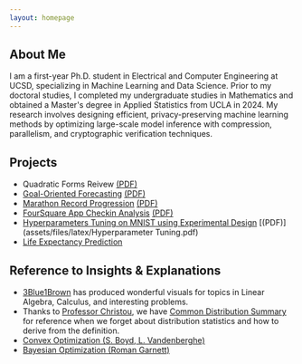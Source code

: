 ```yaml
---
layout: homepage
---
```


## About Me

I am a first-year Ph.D. student in Electrical and Computer Engineering at UCSD, specializing in Machine Learning and Data Science. Prior to my doctoral studies, I completed my undergraduate studies in Mathematics and obtained a Master's degree in Applied Statistics from UCLA in 2024. My research involves designing efficient, privacy-preserving machine learning methods by optimizing large-scale model inference with compression, parallelism, and cryptographic verification techniques.

## Projects
- Quadratic Forms Reivew [(PDF)](assets/files/latex/Quadratic_Forms.pdf)
- [Goal-Oriented Forecasting](https://github.com/timc1325/Five_Major_Leagues_Prediction) [(PDF)](assets/files/latex/MAS_Thesis.pdf)
- [Marathon Record Progression](https://github.com/timc1325/Marathon-Record-Progression) [(PDF)](assets/files/latex/Marathon.pdf)
- [FourSquare App Checkin Analysis](https://github.com/timc1325/AppCheckin) [(PDF)](assets/files/latex/AppCheckin.pdf)
- [Hyperparameters Tuning on MNIST using Experimental Design](https://github.com/timc1325/Experimental-Design_MNIST-Hyperparameter-Tuning) [(PDF)](assets/files/latex/Hyperparameter Tuning.pdf)
- [Life Expectancy Prediction](https://github.com/timc1325/Life_Expectancy) 


## Reference to Insights & Explanations
-   [3Blue1Brown](https://www.youtube.com/@3blue1brown/playlists) has produced wonderful visuals for topics in Linear Algebra, Calculus, and interesting problems.  
-   Thanks to [Professor Christou](http://www.stat.ucla.edu/~nchristo/), we have [Common Distribution Summary](http://www.stat.ucla.edu/~nchristo/statistics100B/stat100b_dist_summary.pdf) for reference when we forget about distribution statistics and how to derive from the definition. 
-   [Convex Optimization (S. Boyd, L. Vandenberghe)](https://web.stanford.edu/~boyd/cvxbook/bv_cvxbook.pdf)
-   [Bayesian Optimization (Roman Garnett)](https://github.com/bayesoptbook/bayesoptbook.github.io/blob/master/book/bayesoptbook.pdf)

